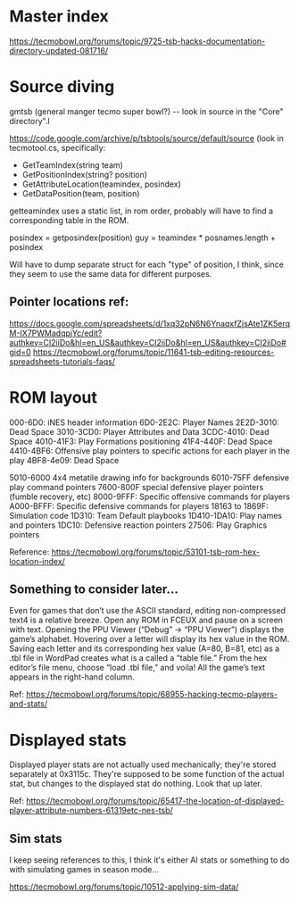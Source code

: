 # Master index

https://tecmobowl.org/forums/topic/9725-tsb-hacks-documentation-directory-updated-081716/

# Source diving

gmtsb (general manger tecmo super bowl?) -- look in source in the "Core"
directory".l

https://code.google.com/archive/p/tsbtools/source/default/source (look
in tecmotool.cs, specifically:

* GetTeamIndex(string team)
* GetPositionIndex(string? position)
* GetAttributeLocation(teamindex, posindex)
* GetDataPosition(team, position)

getteamindex uses a static list, in rom order, probably will have to
find a corresponding table in the ROM.

posindex = getposindex(position)
guy = teamindex * posnames.length + posindex

Will have to dump separate struct for each "type" of position, I think,
since they seem to use the same data for different purposes.


## Pointer locations ref:

https://docs.google.com/spreadsheets/d/1xq32pN6N6YnaqxfZjsAte1ZK5erqM-IX7PWMadqpjYc/edit?authkey=CI2iiDo&hl=en_US&authkey=CI2iiDo&hl=en_US&authkey=CI2iiDo#gid=0
https://tecmobowl.org/forums/topic/11641-tsb-editing-resources-spreadsheets-tutorials-faqs/

# ROM layout

000-6D0: iNES header information
6D0-2E2C: Player Names
2E2D-3010: Dead Space
3010-3CD0: Player Attributes and Data
3CDC-4010: Dead Space
4010-41F3: Play Formations positioning
41F4-440F: Dead Space
4410-4BF6: Offensive play pointers to specific actions for each player in the play
4BF8-4e09: Dead Space

5010-6000 4x4  metatile drawing info for backgrounds 6010-75FF defensive play command pointers 7600-800F special defensive player pointers (fumble recovery, etc)
8000-9FFF: Specific offensive commands for players
A000-BFFF: Specific defensive commands for players
18163 to 1869F: Simulation code
1D310: Team Default playbooks
1D410-1DA10: Play names and pointers
1DC10: Defensive reaction pointers
27506: Play Graphics pointers

Reference: https://tecmobowl.org/forums/topic/53101-tsb-rom-hex-location-index/


## Something to consider later...

Even for games that don’t use the ASCII standard, editing non-compressed text4
is a relative breeze. Open any ROM in FCEUX and pause on a screen with text.
Opening the PPU Viewer (“Debug” → “PPU Viewer”) displays the game’s alphabet.
Hovering over a letter will display its hex value in the ROM. Saving each
letter and its corresponding hex value (A=80, B=81, etc) as a .tbl file in
WordPad creates what is a called a “table file.” From the hex editor’s file
menu, choose “load .tbl file,” and voila! All the game’s text appears in the
right-hand column.﻿

Ref: https://tecmobowl.org/forums/topic/68955-hacking-tecmo-players-and-stats/

# Displayed stats

Displayed player stats are not actually used mechanically; they're
stored separately at 0x3115c. They're supposed to be some function of
the actual stat, but changes to the displayed stat do nothing. Look that
up later. 

Ref: https://tecmobowl.org/forums/topic/65417-the-location-of-displayed-player-attribute-numbers-61319etc-nes-tsb/

## Sim stats

I keep seeing references to this, I think it's either AI stats or
something to do with simulating games in season mode...

https://tecmobowl.org/forums/topic/10512-applying-sim-data/
